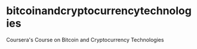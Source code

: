 # bitcoinandcryptocurrencytechnologies
Coursera's Course on Bitcoin and Cryptocurrency Technologies
